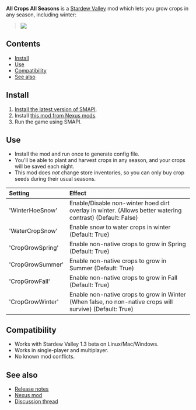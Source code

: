 ﻿**All Crops All Seasons** is a [Stardew Valley](http://stardewvalley.net/) mod which lets you grow
crops in any season, including winter:
> ![](screenshot.png)

## Contents
* [Install](#install)
* [Use](#use)
* [Compatibility](#compatibility)
* [See also](#see-also)

## Install
1. [Install the latest version of SMAPI](https://smapi.io).
2. Install [this mod from Nexus mods](https://www.nexusmods.com/stardewvalley/mods/170).
3. Run the game using SMAPI.

## Use
* Install the mod and run once to generate config file. 
* You'll be able to plant and harvest crops in any season,
and your crops will be saved each night. 
* This mod does _not_ change store inventories, so you can
only buy crop seeds during their usual seasons.

Setting | Effect
:------ | :-----
'WinterHoeSnow' | Enable/Disable non-winter hoed dirt overlay in winter. (Allows better watering contrast) (Default: False)
'WaterCropSnow' | Enable snow to water crops in winter (Default: True)
'CropGrowSpring' | Enable non-native crops to grow in Spring (Default: True)
'CropGrowSummer' | Enable non-native crops to grow in Summer (Default: True)
'CropGrowFall' | Enable non-native crops to grow in Fall (Default: True)
'CropGrowWinter' | Enable non-native crops to grow in Winter (When false, no non-native crops will survive) (Default: True) 

## Compatibility
* Works with Stardew Valley 1.3 beta on Linux/Mac/Windows.
* Works in single-player and multiplayer.
* No known mod conflicts.

## See also
* [Release notes](release-notes.md)
* [Nexus mod](https://www.nexusmods.com/stardewvalley/mods/170)
* [Discussion thread](https://community.playstarbound.com/threads/smapi-all-crops-all-seasons-plant-and-harvest-any-crop-in-any-season.108526/)
